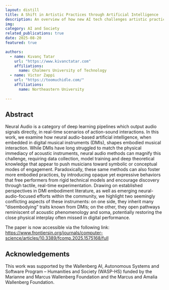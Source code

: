 ```yaml
---
layout: distill
title: A Shift in Artistic Practices through Artificial Intelligence
description: An overview of how new AI tech challenges artistic practices
img: 
category: AI and Society
related_publications: true
date: 2025-08-20
featured: true

authors:
  - name: Kıvanç Tatar
    url: "https://www.kivanctatar.com"
    affiliations:
      name: Chalmers University of Technology
  - name: Victor Zappi
    url: "https://toomuchidle.com/"
    affiliations: 
      name: Northeastern University
    
---
```

## Abstract

Neural Audio is a category of deep learning pipelines which output audio signals directly, in real-time scenarios of action-sound interactions. In this work, we examine how neural audio-based artificial intelligence, when embedded in digital musical instruments (DMIs), shapes embodied musical interaction. While DMIs have long struggled to match the physical immediacy of acoustic instruments, neural audio methods can magnify this challenge, requiring data collection, model training and deep theoretical knowledge that appear to push musicians toward symbolic or conceptual modes of engagement. Paradoxically, these same methods can also foster more embodied practices, by introducing opaque yet expressive behaviors that free performers from rigid technical models and encourage discovery through tactile, real-time experimentation. Drawing on established perspectives in DMI embodiment literature, as well as emerging neural-audio-focused efforts within the community, we highlight two seemingly conflicting aspects of these instruments: on one side, they inherit many “disembodying” traits known from DMIs; on the other, they open pathways reminiscent of acoustic phenomenology and soma, potentially restoring the close physical interplay often missed in digital performance.

The paper is now accessible via the following link: 
<https://www.frontiersin.org/journals/computer-science/articles/10.3389/fcomp.2025.1575168/full>

## Acknowledgements

This work was supported by the Wallenberg AI, Autonomous Systems and Software Program – Humanities and Society (WASP-HS) funded by the Marianne and Marcus Wallenberg Foundation and the Marcus and Amalia Wallenberg Foundation.